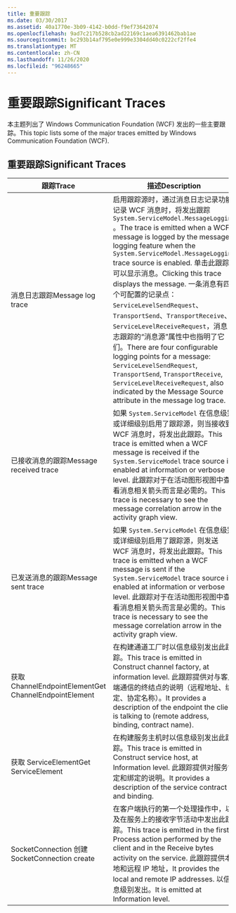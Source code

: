 ```yaml
---
title: 重要跟踪
ms.date: 03/30/2017
ms.assetid: 40a1770e-3b09-4142-b0dd-f9ef73642074
ms.openlocfilehash: 9ad7c217b528cb2ad22169c1aea6391462bab1ae
ms.sourcegitcommit: bc293b14af795e0e999e3304dd40c0222cf2ffe4
ms.translationtype: MT
ms.contentlocale: zh-CN
ms.lasthandoff: 11/26/2020
ms.locfileid: "96248665"
---
```

# <a name="significant-traces"></a><span data-ttu-id="e3a55-102">重要跟踪</span><span class="sxs-lookup"><span data-stu-id="e3a55-102">Significant Traces</span></span>

<span data-ttu-id="e3a55-103">本主题列出了 Windows Communication Foundation (WCF) 发出的一些主要跟踪。</span><span class="sxs-lookup"><span data-stu-id="e3a55-103">This topic lists some of the major traces emitted by Windows Communication Foundation (WCF).</span></span>  
  
## <a name="significant-traces"></a><span data-ttu-id="e3a55-104">重要跟踪</span><span class="sxs-lookup"><span data-stu-id="e3a55-104">Significant Traces</span></span>  
  
|<span data-ttu-id="e3a55-105">跟踪</span><span class="sxs-lookup"><span data-stu-id="e3a55-105">Trace</span></span>|<span data-ttu-id="e3a55-106">描述</span><span class="sxs-lookup"><span data-stu-id="e3a55-106">Description</span></span>|  
|-----------|-----------------|  
|<span data-ttu-id="e3a55-107">消息日志跟踪</span><span class="sxs-lookup"><span data-stu-id="e3a55-107">Message log trace</span></span>|<span data-ttu-id="e3a55-108">启用跟踪源时，通过消息日志记录功能记录 WCF 消息时，将发出跟踪 `System.ServiceModel.MessageLogging` 。</span><span class="sxs-lookup"><span data-stu-id="e3a55-108">The trace is emitted when a WCF message is logged by the message logging feature when the `System.ServiceModel.MessageLogging` trace source is enabled.</span></span> <span data-ttu-id="e3a55-109">单击此跟踪可以显示消息。</span><span class="sxs-lookup"><span data-stu-id="e3a55-109">Clicking this trace displays the message.</span></span> <span data-ttu-id="e3a55-110">一条消息有四个可配置的记录点：`ServiceLevelSendRequest`、`TransportSend`、`TransportReceive`、`ServiceLevelReceiveRequest`，消息日志跟踪的“消息源”属性中也指明了它们。</span><span class="sxs-lookup"><span data-stu-id="e3a55-110">There are four configurable logging points for a message: `ServiceLevelSendRequest`, `TransportSend`, `TransportReceive`, `ServiceLevelReceiveRequest`, also indicated by the Message Source attribute in the message log trace.</span></span>|  
|<span data-ttu-id="e3a55-111">已接收消息的跟踪</span><span class="sxs-lookup"><span data-stu-id="e3a55-111">Message received trace</span></span>|<span data-ttu-id="e3a55-112">如果 `System.ServiceModel` 在信息级别或详细级别启用了跟踪源，则当接收到 WCF 消息时，将发出此跟踪。</span><span class="sxs-lookup"><span data-stu-id="e3a55-112">This trace is emitted when a WCF message is received if the `System.ServiceModel` trace source is enabled at information or verbose level.</span></span> <span data-ttu-id="e3a55-113">此跟踪对于在活动图形视图中查看消息相关箭头而言是必需的。</span><span class="sxs-lookup"><span data-stu-id="e3a55-113">This trace is necessary to see the message correlation arrow in the activity graph view.</span></span>|  
|<span data-ttu-id="e3a55-114">已发送消息的跟踪</span><span class="sxs-lookup"><span data-stu-id="e3a55-114">Message sent trace</span></span>|<span data-ttu-id="e3a55-115">如果 `System.ServiceModel` 在信息级别或详细级别启用了跟踪源，则发送 WCF 消息时，将发出此跟踪。</span><span class="sxs-lookup"><span data-stu-id="e3a55-115">This trace is emitted when a WCF message is sent if the `System.ServiceModel` trace source is enabled at information or verbose level.</span></span> <span data-ttu-id="e3a55-116">此跟踪对于在活动图形视图中查看消息相关箭头而言是必需的。</span><span class="sxs-lookup"><span data-stu-id="e3a55-116">This trace is necessary to see the message correlation arrow in the activity graph view.</span></span>|  
|<span data-ttu-id="e3a55-117">获取 ChannelEndpointElement</span><span class="sxs-lookup"><span data-stu-id="e3a55-117">Get ChannelEndpointElement</span></span>|<span data-ttu-id="e3a55-118">在构建通道工厂时以信息级别发出此跟踪。</span><span class="sxs-lookup"><span data-stu-id="e3a55-118">This trace is emitted in Construct channel factory, at information level.</span></span> <span data-ttu-id="e3a55-119">此跟踪提供对与客户端通信的终结点的说明（远程地址、绑定、协定名称）。</span><span class="sxs-lookup"><span data-stu-id="e3a55-119">It provides a description of the endpoint the client is talking to (remote address, binding, contract name).</span></span>|  
|<span data-ttu-id="e3a55-120">获取 ServiceElement</span><span class="sxs-lookup"><span data-stu-id="e3a55-120">Get ServiceElement</span></span>|<span data-ttu-id="e3a55-121">在构建服务主机时以信息级别发出此跟踪。</span><span class="sxs-lookup"><span data-stu-id="e3a55-121">This trace is emitted in Construct service host, at Information level.</span></span> <span data-ttu-id="e3a55-122">此跟踪提供对服务协定和绑定的说明。</span><span class="sxs-lookup"><span data-stu-id="e3a55-122">It provides a description of the service contract and binding.</span></span>|  
|<span data-ttu-id="e3a55-123">SocketConnection 创建</span><span class="sxs-lookup"><span data-stu-id="e3a55-123">SocketConnection create</span></span>|<span data-ttu-id="e3a55-124">在客户端执行的第一个处理操作中，以及在服务上的接收字节活动中发出此跟踪。</span><span class="sxs-lookup"><span data-stu-id="e3a55-124">This trace is emitted in the first Process action performed by the client and in the Receive bytes activity on the service.</span></span> <span data-ttu-id="e3a55-125">此跟踪提供本地和远程 IP 地址，</span><span class="sxs-lookup"><span data-stu-id="e3a55-125">It provides the local and remote IP addresses.</span></span> <span data-ttu-id="e3a55-126">以信息级别发出。</span><span class="sxs-lookup"><span data-stu-id="e3a55-126">It is emitted at Information level.</span></span>|
